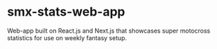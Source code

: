# smx-stats-web-app
Web-app built on React.js and Next.js that showcases super motocross statistics for use on weekly fantasy setup.
